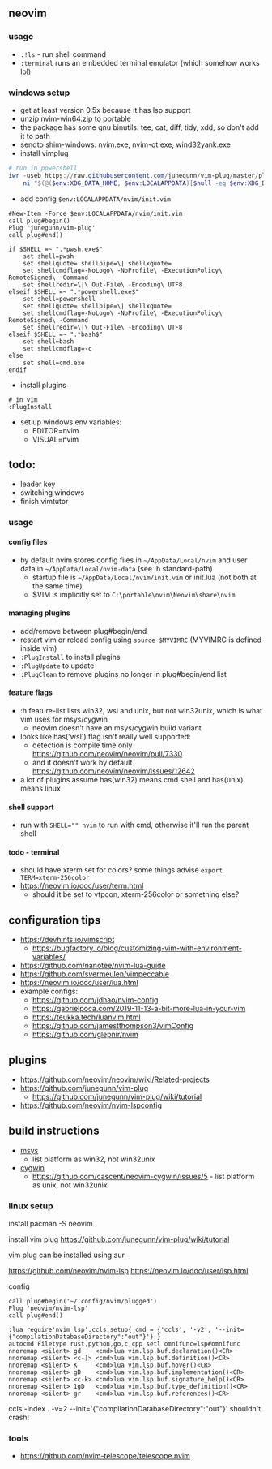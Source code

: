 ## neovim

### usage

- `:!ls` - run shell command
- `:terminal` runs an embedded terminal emulator (which somehow works lol)

### windows setup

- get at least version 0.5x because it has lsp support
- unzip nvim-win64.zip to portable
- the package has some gnu binutils: tee, cat, diff, tidy, xdd, so don't add it to path
- sendto shim-windows: nvim.exe, nvim-qt.exe, wind32yank.exe
- install vimplug
```powershell
# run in powershell
iwr -useb https://raw.githubusercontent.com/junegunn/vim-plug/master/plug.vim |`
    ni "$(@($env:XDG_DATA_HOME, $env:LOCALAPPDATA)[$null -eq $env:XDG_DATA_HOME])/nvim-data/site/autoload/plug.vim" -Force
```
- add config `$env:LOCALAPPDATA/nvim/init.vim`
```
#New-Item -Force $env:LOCALAPPDATA/nvim/init.vim
call plug#begin()
Plug 'junegunn/vim-plug'
call plug#end()

if $SHELL =~ ".*pwsh.exe$"
    set shell=pwsh
    set shellquote= shellpipe=\| shellxquote=
    set shellcmdflag=-NoLogo\ -NoProfile\ -ExecutionPolicy\ RemoteSigned\ -Command
    set shellredir=\|\ Out-File\ -Encoding\ UTF8
elseif $SHELL =~ ".*powershell.exe$"
    set shell=powershell
    set shellquote= shellpipe=\| shellxquote=
    set shellcmdflag=-NoLogo\ -NoProfile\ -ExecutionPolicy\ RemoteSigned\ -Command
    set shellredir=\|\ Out-File\ -Encoding\ UTF8
elseif $SHELL =~ ".*bash$"
    set shell=bash
    set shellcmdflag=-c
else
    set shell=cmd.exe
endif
```
- install plugins
```
# in vim
:PlugInstall
```
- set up windows env variables:
    - EDITOR=nvim
    - VISUAL=nvim

## todo:
- leader key
- switching windows
- finish vimtutor

### usage

#### config files

- by default nvim stores config files in `~/AppData/Local/nvim` and user data in `~/AppData/Local/nvim-data` (see :h standard-path)
    - startup file is `~/AppData/Local/nvim/init.vim` or init.lua (not both at the same time)
    - $VIM is implicitly set to `C:\portable\nvim\Neovim\share\nvim`

#### managing plugins

- add/remove between plug#begin/end
- restart vim or reload config using `source $MYVIMRC` (MYVIMRC is defined inside vim)
- `:PlugInstall` to install plugins
- `:PlugUpdate` to update
- `:PlugClean` to remove plugins no longer in plug#begin/end list

#### feature flags

- :h feature-list lists win32, wsl and unix, but not win32unix, which is what vim uses for msys/cygwin
    - neovim doesn't have an msys/cygwin build variant
- looks like has('wsl') flag isn't really well supported: 
    - detection is compile time only <https://github.com/neovim/neovim/pull/7330>
    - and it doesn't work by default   <https://github.com/neovim/neovim/issues/12642>
- a lot of plugins assume has(win32) means cmd shell and has(unix) means linux 

#### shell support

- run with `SHELL="" nvim` to run with cmd, otherwise it'll run the parent shell

#### todo - terminal

- should have xterm set for colors? some things advise `export TERM=xterm-256color`
- <https://neovim.io/doc/user/term.html>
    - should it be set to vtpcon, xterm-256color or something else?

## configuration tips

- <https://devhints.io/vimscript>
    - <https://bugfactory.io/blog/customizing-vim-with-environment-variables/>
- <https://github.com/nanotee/nvim-lua-guide>
- <https://github.com/svermeulen/vimpeccable>
- <https://neovim.io/doc/user/lua.html>
- example configs:
    - <https://github.com/jdhao/nvim-config>
    - <https://gabrielpoca.com/2019-11-13-a-bit-more-lua-in-your-vim>
    - <https://teukka.tech/luanvim.html>
    - <https://github.com/jamestthompson3/vimConfig>
    - <https://github.com/glepnir/nvim>

## plugins

- <https://github.com/neovim/neovim/wiki/Related-projects>
- <https://github.com/junegunn/vim-plug>
    - <https://github.com/junegunn/vim-plug/wiki/tutorial>
- <https://github.com/neovim/nvim-lspconfig>

## build instructions

- [msys](https://github.com/neovim/neovim/wiki/Building-Neovim#windows--msys2mingw)
    - list platform as win32, not win32unix
- [cygwin](https://github.com/neovim/neovim/wiki/Building-Neovim#cygwin)
    - https://github.com/cascent/neovim-cygwin/issues/5 - list platform as unix, not win32unix

### linux setup

install pacman -S neovim
 
install vim plug https://github.com/junegunn/vim-plug/wiki/tutorial

vim plug can be installed using aur

https://github.com/neovim/nvim-lsp
https://neovim.io/doc/user/lsp.html



config
``` 
call plug#begin('~/.config/nvim/plugged')
Plug 'neovim/nvim-lsp'
call plug#end()

:lua require'nvim_lsp'.ccls.setup{ cmd = {'ccls', '-v2', '--init={"compilationDatabaseDirectory":"out"}'} }
autocmd Filetype rust,python,go,c,cpp setl omnifunc=lsp#omnifunc
nnoremap <silent> gd    <cmd>lua vim.lsp.buf.declaration()<CR>
nnoremap <silent> <c-]> <cmd>lua vim.lsp.buf.definition()<CR>
nnoremap <silent> K     <cmd>lua vim.lsp.buf.hover()<CR>
nnoremap <silent> gD    <cmd>lua vim.lsp.buf.implementation()<CR>
nnoremap <silent> <c-k> <cmd>lua vim.lsp.buf.signature_help()<CR>
nnoremap <silent> 1gD   <cmd>lua vim.lsp.buf.type_definition()<CR>
nnoremap <silent> gr    <cmd>lua vim.lsp.buf.references()<CR>
```

ccls -index . -v=2 --init='{"compilationDatabaseDirectory":"out"}' shouldn't crash!

### tools

- <https://github.com/nvim-telescope/telescope.nvim>